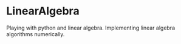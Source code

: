 # LinearAlgebra
Playing with python and linear algebra. Implementing linear algebra algorithms numerically.
